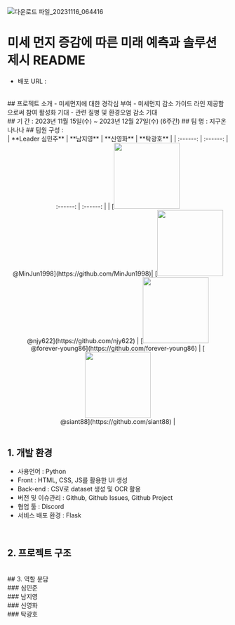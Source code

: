 ![다운로드 파일_20231116_064416](https://github.com/njy622/Onnanana_second-Projct/assets/139431528/e7b30e1d-5234-45c3-9629-bfa1f02d06b7)

# 미세 먼지 증감에 따른 미래 예측과 솔루션 제시 README

- 배포 URL : 
<br>
## 프로젝트 소개
- 미세먼지에 대한 경각심 부여
- 미세먼지 감소 가이드 라인 제공함으로써 참여 활성화 기대
- 관련 질병 및 환경오염 감소 기대
<br>
## 기  간 : 2023년 11월 15일(수) ~ 2023년 12월 27일(수) (6주간)
## 팀  명 : 지구온나나나
## 팀원 구성 :
<div align="center">
| **Leader 심민주** | **남지영** | **신영화** | **탁광호** |
| :------: |  :------: | :------: | :------: |
| [<img src="https://github.com/njy622/HipData/assets/139431528/6fd0ef7d-2932-4c43-a963-5d0de1c1c93f" height=150 width=150> <br/> @MinJun1998](https://github.com/MinJun1998)| [<img src="https://github.com/njy622/HipData/assets/139431528/17fd72d5-11f1-45cb-9f58-f6b27477590f" height=150 width=150> <br/> @njy622](https://github.com/njy622) | [<img src="https://github.com/njy622/HipData/assets/139431528/944fffa1-37e3-4aef-bd1a-8275becbd563" height=150 width=150> <br/> @forever-young86](https://github.com/forever-young86) | [<img src= "https://github.com/njy622/HipData/assets/139431528/e3af687e-68d3-4266-8c80-cf33854fc906" height=150 width=150> <br/> @siant88](https://github.com/siant88) |

</div>

<br>

## 1. 개발 환경
- 사용언어 : Python
- Front : HTML, CSS, JS를 활용한 UI 생성
- Back-end : CSV로 dataset 생성 및 OCR 활용
- 버전 및 이슈관리 : Github, Github Issues, Github Project
- 협업 툴 : Discord
- 서비스 배포 환경 : Flask
<br>


## 2. 프로젝트 구조
<br>
## 3. 역할 분담
<br>
### 심민준 
<br>
### 남지영
<br>
### 신영화
<br>
### 탁광호
<br>
